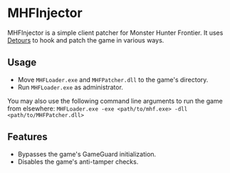 # MHFInjector
MHFInjector is a simple client patcher for Monster Hunter Frontier.
It uses [Detours](https://github.com/microsoft/Detours) to hook and patch the game in various ways.

## Usage
- Move `MHFLoader.exe` and `MHFPatcher.dll` to the game's directory.
- Run `MHFLoader.exe` as administrator.

You may also use the following command line arguments to run the game from elsewhere:
`MHFLoader.exe -exe <path/to/mhf.exe> -dll <path/to/MHFPatcher.dll>`

## Features
- Bypasses the game's GameGuard initialization.
- Disables the game's anti-tamper checks.